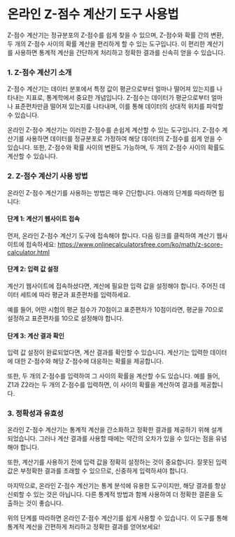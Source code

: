 온라인 Z-점수 계산기 도구 사용법
===================

Z-점수 계산기는 정규분포의 Z-점수를 쉽게 찾을 수 있으며, Z-점수와 확률 간의 변환, 두 개의 Z-점수 사이의 확률 계산을 편리하게 할 수 있는 도구입니다. 이 편리한 계산기를 사용하면 통계적 계산을 간단하게 처리하고 정확한 결과를 신속히 얻을 수 있습니다.

### 1. Z-점수 계산기 소개

Z-점수 계산기는 데이터 분포에서 특정 값이 평균으로부터 얼마나 떨어져 있는지를 나타내는 지표로, 통계학에서 중요한 개념입니다. Z-점수는 데이터가 평균으로부터 얼마나 표준편차만큼 떨어져 있는지를 나타내며, 이를 통해 데이터의 상대적 위치를 파악할 수 있습니다.

온라인 Z-점수 계산기는 이러한 Z-점수를 손쉽게 계산할 수 있는 도구입니다. Z-점수 계산기를 사용하면 데이터를 정규분포로 가정하여 해당 데이터의 Z-점수를 쉽게 얻을 수 있습니다. 또한, Z-점수와 확률 사이의 변환도 가능하며, 두 개의 Z-점수 사이의 확률도 계산할 수 있습니다.

### 2. Z-점수 계산기 사용 방법

온라인 Z-점수 계산기를 사용하는 방법은 매우 간단합니다. 아래의 단계를 따라하면 됩니다:

#### 단계 1: 계산기 웹사이트 접속

먼저, 온라인 Z-점수 계산기 도구에 접속해야 합니다. 다음 링크를 클릭하여 계산기 웹사이트에 접속하세요: <https://www.onlinecalculatorsfree.com/ko/math/z-score-calculator.html>

#### 단계 2: 입력 값 설정

계산기 웹사이트에 접속하셨다면, 계산에 필요한 입력 값을 설정해야 합니다. 주어진 데이터 세트에 따라 평균과 표준편차를 입력하세요.

예를 들어, 어떤 시험의 평균 점수가 70점이고 표준편차가 10점이라면, 평균을 70으로 설정하고 표준편차를 10으로 설정해야 합니다.

#### 단계 3: 계산 결과 확인

입력 값 설정이 완료되었다면, 계산 결과를 확인할 수 있습니다. 계산기는 입력한 데이터에 대한 Z-점수와 해당 Z-점수에 대응하는 확률을 제공합니다.

또한, 두 개의 Z-점수를 입력하여 그 사이의 확률을 계산할 수도 있습니다. 예를 들어, Z1과 Z2라는 두 개의 Z-점수를 입력하면, 이 사이의 확률을 계산하여 결과를 제공합니다.

### 3. 정확성과 유효성

온라인 Z-점수 계산기는 통계적 계산을 간소화하고 정확한 결과를 제공하기 위해 설계되었습니다. 그러나 계산 결과를 사용할 때에는 약간의 오차가 있을 수 있다는 점을 유념해야 합니다.

또한, 계산기를 사용하기 전에 입력 값을 정확히 설정하는 것이 중요합니다. 잘못된 입력 값은 부정확한 결과를 초래할 수 있으므로, 신중하게 입력하셔야 합니다.

마지막으로, 온라인 Z-점수 계산기는 통계 분석에 유용한 도구이지만, 해당 결과를 항상 신뢰할 수 있는 것은 아닙니다. 다른 통계적 방법과 함께 사용하여 더 정확한 결론을 도출하는 것이 좋습니다.

위의 단계를 따라하면 온라인 Z-점수 계산기를 쉽게 사용할 수 있습니다. 이 도구를 통해 통계적 계산을 간편하게 처리하고 정확한 결과를 얻어보세요!
